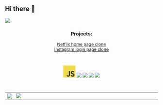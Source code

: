 ## Hi there 👋

<img src="https://raw.githubusercontent.com/gabsschrodinger/gabsschrodinger/main/gabsschrodinger.svg">

<h3 align="center" target="_blank">Projects:</h3>
<p align="center">
    <a href="https://netflix-clone-steel-alpha.vercel.app/">Netflix home page clone</a><br>
    <a href="https://instagram-login-page.vercel.app/">Instagram login page clone</a>
</p>

<br><p align="center">
    <code><img height="40" src="https://raw.githubusercontent.com/github/explore/80688e429a7d4ef2fca1e82350fe8e3517d3494d/topics/javascript/javascript.png"></code>
    <code><img height="40" src="https://image.flaticon.com/icons/svg/226/226777.svg"></code>
    <code><img height="40" src="https://avatars0.githubusercontent.com/u/139426?s=200&v=4"></code>
    <code><img height="40" src="https://avatars0.githubusercontent.com/u/317776?s=200&v=4"></code>
    <code><img height="40" src="https://avatars1.githubusercontent.com/u/2918581?s=200&v=4"></code>
</p>

<br>
<center>
  <table>
    <tr>
        <td><img width="400px" align="center" src="https://github-readme-stats.vercel.app/api/top-langs/?username=gabsschrodinger&hide=html&layout=compact&theme=tokyonight"/></td>
        <td><img width="495px" align="left" src="https://github-readme-stats.vercel.app/api?username=gabsschrodinger&hide=html&layout=compact&theme=tokyonight"/></td>
    </tr>
  </table>
</center>
